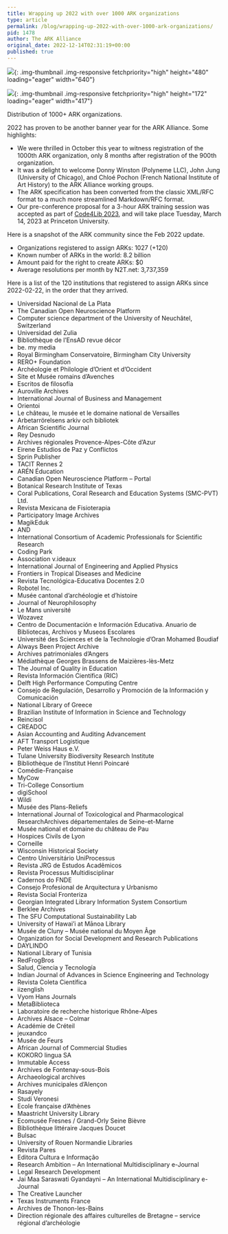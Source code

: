 ```yaml
---
title: Wrapping up 2022 with over 1000 ARK organizations
type: article
permalink: /blog/wrapping-up-2022-with-over-1000-ark-organizations/
pid: 1478
author: The ARK Alliance
original_date: 2022-12-14T02:31:19+00:00
published: true
---
```


![][1]{: .img-thumbnail .img-responsive fetchpriority="high" height="480" loading="eager" width="640"}

![][2]{: .img-thumbnail .img-responsive fetchpriority="high" height="172" loading="eager" width="417"}

Distribution of 1000+ ARK organizations.

2022 has proven to be another banner year for the ARK Alliance. Some
highlights:

-   We were thrilled in October this year to witness registration of the
    1000th ARK organization, only 8 months after registration of the 900th
    organization.
-   It was a delight to welcome Donny Winston (Polyneme LLC), John Jung
    (University of Chicago), and Chloé Pochon (French National Institute of
    Art History) to the ARK Alliance working groups.
-   The ARK specification has been converted from the classic XML/RFC format
    to a much more streamlined Markdown/RFC format.
-   Our pre-conference proposal for a 3-hour ARK training session was accepted
    as part of [Code4Lib 2023], and will take place Tuesday, March 14, 2023 at
    Princeton University.

Here is a snapshot of the ARK community since the Feb 2022 update.

-   Organizations registered to assign ARKs: 1027 (+120)
-   Known number of ARKs in the world: 8.2 billion
-   Amount paid for the right to create ARKs: $0
-   Average resolutions per month by N2T.net: 3,737,359

Here is a list of the 120 institutions that registered to assign ARKs since
2022-02-22, in the order that they arrived.

-   Universidad Nacional de La Plata
-   The Canadian Open Neuroscience Platform
-   Computer science department of the University of Neuchâtel, Switzerland
-   Universidad del Zulia
-   Bibliothèque de l’EnsAD revue décor
-   be. my media
-   Royal Birmingham Conservatoire, Birmingham City University
-   RERO+ Foundation
-   Archéologie et Philologie d’Orient et d’Occident
-   Site et Musée romains d’Avenches
-   Escritos de filosofía
-   Auroville Archives
-   International Journal of Business and Management
-   Orientoi
-   Le château, le musée et le domaine national de Versailles
-   Arbetarrörelsens arkiv och bibliotek
-   African Scientific Journal
-   Rey Desnudo
-   Archives régionales Provence-Alpes-Côte d’Azur
-   Eirene Estudios de Paz y Conflictos
-   Sprin Publisher
-   TACIT Rennes 2
-   ARÉN Éducation
-   Canadian Open Neuroscience Platform – Portal
-   Botanical Research Institute of Texas
-   Coral Publications, Coral Research and Education Systems (SMC-PVT) Ltd.
-   Revista Mexicana de Fisioterapia
-   Participatory Image Archives
-   MagikEduk
-   AND
-   International Consortium of Academic Professionals for Scientific Research
-   Coding Park
-   Association v.ideaux
-   International Journal of Engineering and Applied Physics
-   Frontiers in Tropical Diseases and Medicine
-   Revista Tecnológica-Educativa Docentes 2.0
-   Robotel Inc.
-   Musée cantonal d’archéologie et d’histoire
-   Journal of Neurophilosophy
-   Le Mans université
-   Wozavez
-   Centro de Documentación e Información Educativa. Anuario de Bibliotecas,
    Archivos y Museos Escolares
-   Université des Sciences et de la Technologie d’Oran Mohamed Boudiaf
-   Always Been Project Archive
-   Archives patrimoniales d’Angers
-   Médiathèque Georges Brassens de Maizières-lès-Metz
-   The Journal of Quality in Education
-   Revista Información Científica (RIC)
-   Delft High Performance Computing Centre
-   Consejo de Regulación, Desarrollo y Promoción de la Información y
    Comunicación
-   National Library of Greece
-   Brazilian Institute of Information in Science and Technology
-   Reincisol
-   CREADOC
-   Asian Accounting and Auditing Advancement
-   AFT Transport Logistique
-   Peter Weiss Haus e.V.
-   Tulane University Biodiversity Research Institute
-   Bibliothèque de l’Institut Henri Poincaré
-   Comédie-Française
-   MyCow
-   Tri-College Consortium
-   digiSchool
-   Wildi
-   Musée des Plans-Reliefs
-   International Journal of Toxicological and Pharmacological
    ResearchArchives départementales de Seine-et-Marne
-   Musée national et domaine du château de Pau
-   Hospices Civils de Lyon
-   Corneille
-   Wisconsin Historical Society
-   Centro Universitário UniProcessus
-   Revista JRG de Estudos Acadêmicos
-   Revista Processus Multidisciplinar
-   Cadernos do FNDE
-   Consejo Profesional de Arquitectura y Urbanismo
-   Revista Social Fronteriza
-   Georgian Integrated Library Information System Consortium
-   Berklee Archives
-   The SFU Computational Sustainability Lab
-   University of Hawai’i at Mānoa Library
-   Musée de Cluny – Musée national du Moyen Âge
-   Organization for Social Development and Research Publications
-   DAYLINDO
-   National Library of Tunisia
-   RedFrogBros
-   Salud, Ciencia y Tecnología
-   Indian Journal of Advances in Science Engineering and Technology
-   Revista Coleta Científica
-   iizenglish
-   Vyom Hans Journals
-   MetaBiblioteca
-   Laboratoire de recherche historique Rhône-Alpes
-   Archives Alsace – Colmar
-   Académie de Créteil
-   jeuxandco
-   Musée de Feurs
-   African Journal of Commercial Studies
-   KOKORO lingua SA
-   Immutable Access
-   Archives de Fontenay-sous-Bois
-   Archaeological archives
-   Archives municipales d’Alençon
-   Rasayely
-   Studi Veronesi
-   Ecole française d’Athènes
-   Maastricht University Library
-   Ecomusée Fresnes / Grand-Orly Seine Bièvre
-   Bibliothèque littéraire Jacques Doucet
-   Bulsac
-   University of Rouen Normandie Libraries
-   Revista Pares
-   Editora Cultura e Informação
-   Research Ambition – An International Multidisciplinary e-Journal
-   Legal Research Development
-   Jai Maa Saraswati Gyandayni – An International Multidisciplinary e-Journal
-   The Creative Launcher
-   Texas Instruments France
-   Archives de Thonon-les-Bains
-   Direction régionale des affaires culturelles de Bretagne – service
    régional d’archéologie

[1]: assets/images/posts/2022-12-14-wrapping-up-2022-with-over-1000-ark-organizations/naan_growth_2022.png
[2]: assets/images/posts/2022-12-14-wrapping-up-2022-with-over-1000-ark-organizations/image-2048x845.png
[Code4Lib 2023]: https://2023.code4lib.org/
